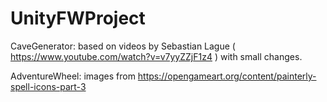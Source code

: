 # UnityFWProject

CaveGenerator:  based on videos by Sebastian Lague ( https://www.youtube.com/watch?v=v7yyZZjF1z4 ) with small changes.

AdventureWheel: images from https://opengameart.org/content/painterly-spell-icons-part-3 
